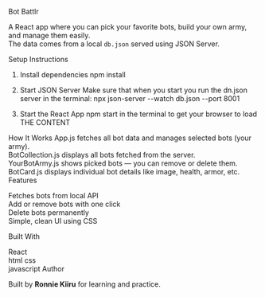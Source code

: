  Bot Battlr

A React app where you can pick your favorite bots, build your own army, and manage them easily.  
The data comes from a local `db.json` served using JSON Server.

 Setup Instructions

1. Install dependencies
   npm install

2. Start JSON Server
   Make sure that when you start you run the dn.json server in the terminal:
     npx json-server --watch db.json --port 8001

3. Start the React App
   npm start in the terminal to get your browser to load THE CONTENT 

 How It Works
 App.js fetches all bot data and manages selected bots (your army).  
 BotCollection.js displays all bots fetched from the server.  
 YourBotArmy.js shows picked bots — you can remove or delete them.  
 BotCard.js displays individual bot details like image, health, armor, etc.
 Features

 Fetches bots from local API  
 Add or remove bots with one click  
 Delete bots permanently  
 Simple, clean UI using CSS


 Built With

React  
html css  
javascript
 Author
 
Built by **Ronnie Kiiru** for learning and practice.
